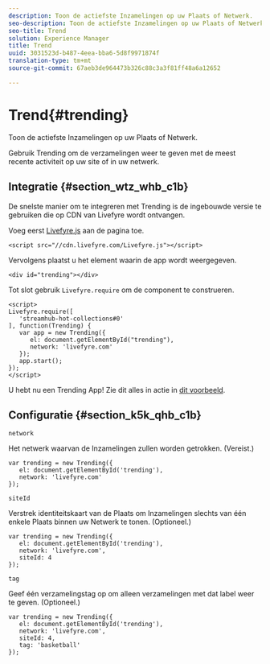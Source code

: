 ```yaml
---
description: Toon de actiefste Inzamelingen op uw Plaats of Netwerk.
seo-description: Toon de actiefste Inzamelingen op uw Plaats of Netwerk.
seo-title: Trend
solution: Experience Manager
title: Trend
uuid: 3031523d-b487-4eea-bba6-5d8f9971874f
translation-type: tm+mt
source-git-commit: 67aeb3de964473b326c88c3a3f81ff48a6a12652

---
```



# Trend{#trending}

Toon de actiefste Inzamelingen op uw Plaats of Netwerk.

Gebruik Trending om de verzamelingen weer te geven met de meest recente activiteit op uw site of in uw netwerk.

## Integratie {#section_wtz_whb_c1b}

De snelste manier om te integreren met Trending is de ingebouwde versie te gebruiken die op CDN van Livefyre wordt ontvangen.

Voeg eerst [Livefyre.js](https://github.com/Livefyre/Livefyre.js) aan de pagina toe.

```
<script src="//cdn.livefyre.com/Livefyre.js"></script> 
```

Vervolgens plaatst u het element waarin de app wordt weergegeven.

```
<div id="trending"></div>
```

Tot slot gebruik `Livefyre.require` om de component te construeren.

```
<script> 
Livefyre.require([ 
   'streamhub-hot-collections#0' 
], function(Trending) {     
   var app = new Trending({ 
      el: document.getElementById("trending"), 
      network: 'livefyre.com' 
   }); 
   app.start(); 
}); 
</script>
```

U hebt nu een Trending App! Zie dit alles in actie in [dit voorbeeld](https://codepen.io/gobengo/pen/GijEy).

## Configuratie {#section_k5k_qhb_c1b}

`network`

Het netwerk waarvan de Inzamelingen zullen worden getrokken. (Vereist.)

```
var trending = new Trending({ 
   el: document.getElementById('trending'), 
   network: 'livefyre.com' 
});
```

`siteId`

Verstrek identiteitskaart van de Plaats om Inzamelingen slechts van één enkele Plaats binnen uw Netwerk te tonen. (Optioneel.)

```
var trending = new Trending({ 
   el: document.getElementById('trending'), 
   network: 'livefyre.com', 
   siteId: 4 
});
```

`tag`

Geef één verzamelingstag op om alleen verzamelingen met dat label weer te geven. (Optioneel.)

```
var trending = new Trending({ 
   el: document.getElementById('trending'), 
   network: 'livefyre.com', 
   siteId: 4, 
   tag: 'basketball' 
});
```

